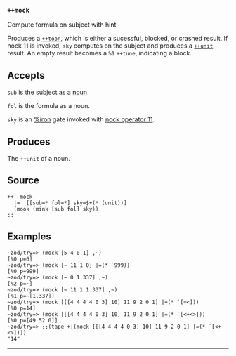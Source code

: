 ### `++mock`

Compute formula on subject with hint

Produces a [`++toon`](), which is either a sucessful, blocked, or
crashed result. If nock 11 is invoked, `sky` computes on the subject and
produces a [`++unit`]() result. An empty result becomes a `%1` `++tune`,
indicating a block.

Accepts
-------

`sub` is the subject as a [noun]().

`fol` is the formula as a noun.

`sky` is an [%iron]() gate invoked with [nock operator 11]().

Produces
--------

The `++unit` of a noun.

Source
------

    ++  mock
      |=  [[sub=* fol=*] sky=$+(* (unit))]
      (mook (mink [sub fol] sky))
    ::

Examples
--------

    ~zod/try=> (mock [5 4 0 1] ,~)
    [%0 p=6]
    ~zod/try=> (mock [~ 11 1 0] |=(* `999))
    [%0 p=999]
    ~zod/try=> (mock [~ 0 1.337] ,~)
    [%2 p=~]
    ~zod/try=> (mock [~ 11 1 1.337] ,~)
    [%1 p=~[1.337]]
    ~zod/try=> (mock [[[4 4 4 4 0 3] 10] 11 9 2 0 1] |=(* `[+<]))
    [%0 p=14]
    ~zod/try=> (mock [[[4 4 4 4 0 3] 10] 11 9 2 0 1] |=(* `[<+<>]))
    [%0 p=[49 52 0]]
    ~zod/try=> ;;(tape +:(mock [[[4 4 4 4 0 3] 10] 11 9 2 0 1] |=(* `[<+<>])))
    "14"



***
